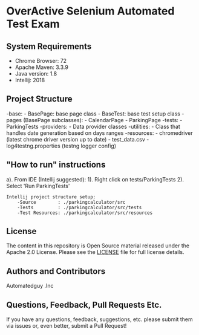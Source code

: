 # OverActive Selenium Automated Test Exam

## System Requirements

- Chrome Browser: 72
- Apache Maven: 3.3.9
- Java version: 1.8
- Intellij: 2018

## Project Structure

-base:
	- BasePage: base page class
	- BaseTest: base test setup class
-pages (BasePage subclasses):
	- CalendarPage
	- ParkingPage
-tests:
	- ParkingTests
-providers:
    - Data provider classes
-utilities:
    - Class that handles date generation based on days ranges
-resources:
	- chromedriver (latest chrome driver version up to date)
	- test_data.csv
	- log4testng.properties (testng logger config)

## "How to run" instructions

a). From IDE (Intellij suggested):
	1). Right click on tests/ParkingTests
	2). Select 'Run ParkingTests'

	Intellij project structure setup:
		-Source        : ./parkingcalculator/src
		-Tests         : ./parkingcalculator/src/tests
		-Test Resources: ./parkingcalculator/src/resources

## License

The content in this repository is Open Source material released under the Apache 2.0 License. Please see the [LICENSE](LICENSE) file for full license details.

## Authors and Contributors

Automatedguy .Inc

## Questions, Feedback, Pull Requests Etc.

If you have any questions, feedback, suggestions, etc. please submit them via issues or, even better, submit a Pull Request!